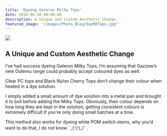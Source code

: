 ```yaml
---
title: 'Dyeing Gateron Milky Tops'
date: 2018-06-30 00:00:00
description: A Unique and Custom Aesthetic Change.
featured_image: '/images/Photo_Blog/DyeMXTops.jpg"'
---
```


<div class="gallery2" data-columns="1">
	<img src="/images/Photo_Blog/DyeMXTops.jpg">
</div>

## A Unique and Custom Aesthetic Change 

I’ve had success dyeing Gateron Milky Tops, I’m assuming that Gazzew’s new Outemu range could probably accept coloured dyes as well. 

Clear PC tops and Black Nylon Cherry Tops don’t change their colour when heated in a dye solution.  

I simply added a small amount of dye solution into a metal pan and brought it to boil before adding the Milky Tops. Obviously, their colour depends on how long they are kept in the solution; getting consistent colours is extremely difficult if you're only doing small batches at a time.  

This method also works for dyeing white POM switch stems, why you’d want to do that, I do not know ¯\_(ツ)_/¯ . 
